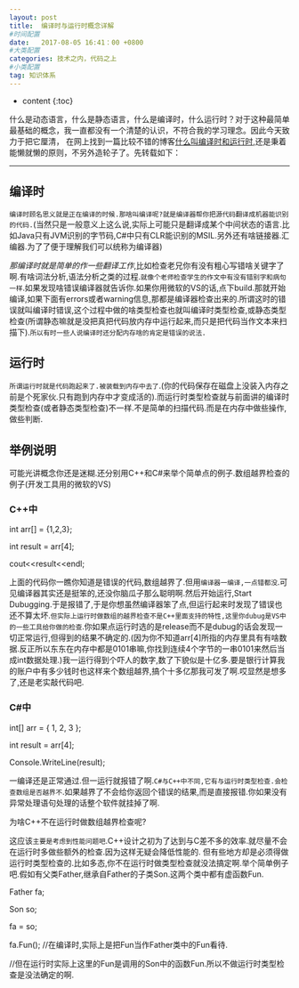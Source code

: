 ```yaml
---
layout: post
title:  编译时与运行时概念详解
#时间配置
date:   2017-08-05 16:41：00 +0800
#大类配置
categories: 技术之内，代码之上
#小类配置
tag: 知识体系
---
```


* content
{:toc}


什么是动态语言，什么是静态语言，什么是编译时，什么运行时？对于这种最简单最基础的概念，我一直都没有一个清楚的认识，不符合我的学习理念。因此今天致力于把它厘清，
在网上找到一篇比较不错的博客[什么叫编译时和运行时](http://blog.csdn.net/weiwenhp/article/details/8107203),还是秉着能懒就懒的原则，不另外造轮子了。先转载如下：

----------------------------------
## 编译时

`编译时顾名思义就是正在编译的时候.那啥叫编译呢?就是编译器帮你把源代码翻译成机器能识别的代码.`(当然只是一般意义上这么说,实际上可能只是翻译成某个中间状态的语言.比如Java只有JVM识别的字节码,C#中只有CLR能识别的MSIL.另外还有啥链接器.汇编器.为了了便于理解我们可以统称为编译器)

*那编译时就是简单的作一些翻译工作*,比如检查老兄你有没有粗心写错啥关键字了啊.有啥词法分析,语法分析之类的过程.`就像个老师检查学生的作文中有没有错别字和病句一样`.如果发现啥错误编译器就告诉你.如果你用微软的VS的话,点下build.那就开始编译,如果下面有errors或者warning信息,那都是编译器检查出来的.所谓这时的错误就叫编译时错误,这个过程中做的啥类型检查也就叫编译时类型检查,或静态类型检查(所谓静态嘛就是没把真把代码放内存中运行起来,而只是把代码当作文本来扫描下).`所以有时一些人说编译时还分配内存啥的肯定是错误的说法.`

 
## 运行时

`所谓运行时就是代码跑起来了.被装载到内存中去了`.(你的代码保存在磁盘上没装入内存之前是个死家伙.只有跑到内存中才变成活的).而运行时类型检查就与前面讲的编译时类型检查(或者静态类型检查)不一样.不是简单的扫描代码.而是在内存中做些操作,做些判断.

 

 
## 举例说明

 

可能光讲概念你还是迷糊.还分别用C++和C#来举个简单点的例子.数组越界检查的例子(开发工具用的微软的VS)

 
### C++中

 

int arr[] = {1,2,3};

int result = arr[4];

cout<<result<<endl;

 

上面的代码你一瞧你知道是错误的代码,数组越界了.但用`编译器一编译,一点错都没`.可见编译器其实还是挺笨的,还没你脑瓜子那么聪明啊.然后开始运行,Start Dubugging.于是报错了,于是你想虽然编译器笨了点,但运行起来时发现了错误也还不算太坏.`但实际上运行时做数组的越界检查不是C++里面支持的特性,这里你dubug是VS中的一些工具给你做的检查`.你如果点运行时选的是release而不是dubug的话会发现一切正常运行,但得到的结果不确定的.(因为你不知道arr[4]所指的内存里具有有啥数据.反正所以东东在内存中都是0101串嘛,你找到连续4个字节的一串0101来然后当成int数据处理.)我一运行得到个吓人的数字,数了下貌似是十亿多.要是银行计算我的账户中有多少钱时也这样来个数组越界,搞个十多亿那我可发了啊.哎显然是想多了,还是老实敲代码吧.

 
### C#中

 

int[] arr = { 1, 2, 3 };

int result = arr[4];

Console.WriteLine(result);

一编译还是正常通过.但一运行就报错了啊.`C#与C++中不同,它有与运行时类型检查.会检查数组是否越界不`.如果越界了不会给你返回个错误的结果,而是直接报错.你如果没有异常处理语句处理的话整个软件就挂掉了啊.

 
为啥C++不在运行时做数组越界检查呢?

这应该`主要是考虑到性能问题吧`.C++设计之初为了达到与C差不多的效率.就尽量不会在运行时多做些额外的检查.因为这样无疑会降低性能的. 但有些地方却是必须得做运行时类型检查的.比如多态,你不在运行时做类型检查就没法搞定啊.举个简单例子吧.假如有父类Father,继承自Father的子类Son.这两个类中都有虚函数Fun.

Father fa;

Son so;

fa = so;

fa.Fun();   //在编译时,实际上是把Fun当作Father类中的Fun看待.

//但在运行时实际上这里的Fun是调用的Son中的函数Fun.所以不做运行时类型检查是没法确定的啊.



